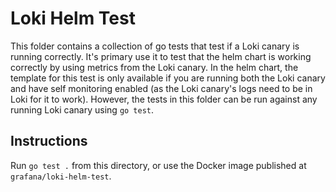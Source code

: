 # Loki Helm Test

This folder contains a collection of go tests that test if a Loki canary is running correctly. It's primary use it to test that the helm chart is working correctly by using metrics from the Loki canary. In the helm chart, the template for this test is only available if you are running both the Loki canary and have self monitoring enabled (as the Loki canary's logs need to be in Loki for it to work). However, the tests in this folder can be run against any running Loki canary using `go test`.

## Instructions

Run `go test .` from this directory, or use the Docker image published at `grafana/loki-helm-test`.
